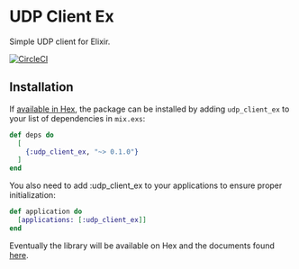 # UDP Client Ex

Simple UDP client for Elixir.

[![CircleCI](https://circleci.com/gh/ciroque/udp_client_ex.svg?style=svg)](https://circleci.com/gh/ciroque/udp_client_ex)

## Installation

If [available in Hex](https://hex.pm/docs/publish), the package can be installed
by adding `udp_client_ex` to your list of dependencies in `mix.exs`:

```elixir
def deps do
  [
    {:udp_client_ex, "~> 0.1.0"}
  ]
end
```

You also need to add :udp_client_ex to your applications to ensure proper initialization:

```elixir
def application do
  [applications: [:udp_client_ex]]
end
```

Eventually the library will be available on Hex and the documents found [here](https://hexdocs.pm/udp_client_ex).

